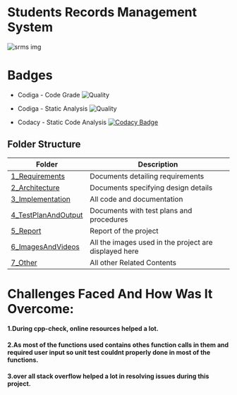 # Students Records Management System 

![srms img](https://user-images.githubusercontent.com/86227942/160691999-b2979afc-49af-4fe8-97e4-6d441dd2877b.jpg)

# Badges
* Codiga - Code Grade
![Quality](https://api.codiga.io/project/32314/status/svg)

* Codiga - Static Analysis
![Quality](https://api.codiga.io/project/32314/score/svg)

* Codacy - Static Code Analysis
[![Codacy Badge](https://app.codacy.com/project/badge/Grade/7770faead2824824a97ae8b55ed848e6)](https://www.codacy.com/gh/AdithyaaRavishankar/M1_StudentRecordManagementSystem/dashboard?utm_source=github.com&amp;utm_medium=referral&amp;utm_content=AdithyaaRavishankar/M1_StudentRecordManagementSystem&amp;utm_campaign=Badge_Grade)
## Folder Structure 
 
|  Folder  |  Description  |
|-----|-------|
| [1_Requirements](https://github.com/AdithyaaRavishankar/M1_March_2022/tree/main/1_Requirements) | Documents detailing requirements   |
| [2_Architecture](https://github.com/AdithyaaRavishankar/M1_March_2022/tree/main/2_Architecture) |   Documents specifying design details   |
| [3_Implementation](https://github.com/AdithyaaRavishankar/M1_March_2022/tree/main/3_Implementation) | All code and documentation |
| [4_TestPlanAndOutput](https://github.com/AdithyaaRavishankar/M1_StudentRecordManagementSystem/tree/main/4_TestplanAndOutput) | Documents with test plans and procedures  |
| [5_Report](https://github.com/AdithyaaRavishankar/M1_StudentRecordManagementSystem/tree/main/5_Report) | Report of the project  |
| [6_ImagesAndVideos](https://github.com/AdithyaaRavishankar/M1_StudentRecordManagementSystem/tree/main/6_ImagesAndVideos) | All the images used in the project are displayed here|
| [7_Other]() | All other Related Contents|
# Challenges Faced And How Was It Overcome:
 #### 1.During cpp-check, online resources helped a lot.
 #### 2.As most of the functions used contains othes function calls in them and required user input         so unit test couldnt properly done in most of the functions.
 #### 3.over all stack overflow helped a lot in resolving issues during this project.
